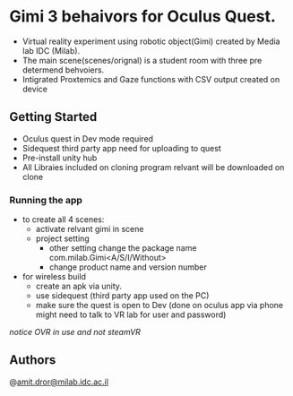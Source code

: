 # Gimi 3 behaivors for Oculus Quest.
- Virtual reality experiment using robotic object(Gimi) created by Media lab IDC (Milab).
- The main scene(scenes/orignal) is a student room with three pre determend behvoiers. 
- Intigrated Proxtemics and Gaze functions with CSV output created on device

## Getting Started
- Oculus quest in Dev mode required
- Sidequest third party app need for uploading to quest
- Pre-install unity hub
- All Libraies included on cloning program relvant will be downloaded on clone


### Running the app
- to create all 4 scenes:
  - activate relvant gimi in scene
  - project setting 
    - other setting change the package name com.milab.Gimi<A/S/I/Without>
    - change product name and version number
- for wireless build 
  - create an apk via unity.
  - use sidequest (third party app used on the PC)
  - make sure the quest is open to Dev (done on oculus app via phone might need to talk to VR lab for user and password)
  
*notice OVR in use and not steamVR*

## Authors
@amit.dror@milab.idc.ac.il
